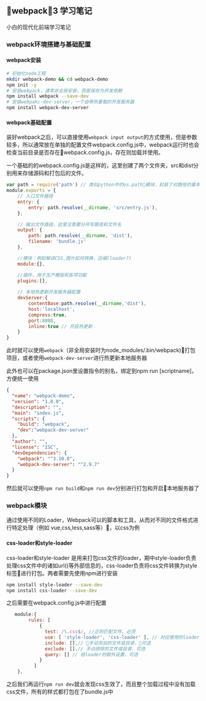 ## webpack3 学习笔记
小白的现代化前端学习笔记

### webpack环境搭建与基础配置
#### webpack安装
```bash
# 初始化node工程
mkdir webpack-demo && cd webpack-demo
npm init -y
# 安装webpack，通常非全局安装，而是保存为开发依赖
npm install webpack --save-dev
# 安装webpakc-dev-server，一个自带热重载的开发服务器
npm install webpack-dev-server
```
#### webpack基础配置
装好webpack之后，可以直接使用`webpack input output`的方式使用，但是参数较多，所以通常放在单独的配置文件webpack.config.js中，webpack运行时也会检查当前目录是否存在webpack.config.js，存在则加载并使用。

一个基础的的webpack.config.js是这样的，这里创建了两个文件夹，src和dist分别用来存储源码和打包后的文件。

```javascript
var path = require('path') // 类似python中的os.path模块，封装了对路径的基本操作
module.exports = {
    // 入口文件路径
    entry: { 
        entry: path.resolve(__dirname, 'src/entry.js'),
    },

    // 输出文件路径，这里注意要分开写路径和文件名
    output: { 
        path: path.resolve(__dirname, 'dist'),
        filename: 'bundle.js'
    },

    //模块：例如解读CSS,图片如何转换，压缩(loader?)
    module:{},

    //插件，用于生产模版和各项功能
    plugins:[],
    
    // 本地热更新开发服务器配置
    devServer:{
        contentBase:path.resolve(__dirname,'dist'),
        host:'localhost',
        compress:true, 
        port:8080,
        inline:true // 开启热更新
    }
}
```

此时就可以使用`webpack`（非全局安装时为node_modules/.bin/webpack)打包项目，或者使用`webpack-dev-server`进行热更新本地服务器

此外也可以在package.json里设置指令的别名，绑定到npm run [scriptname]，方便统一使用
```json
{
  "name": "webpack-demo",
  "version": "1.0.0",
  "description": "",
  "main": "index.js",
  "scripts": {
    "build": "webpack",
    "dev":"webpack-dev-server"
  },
  "author": "",
  "license": "ISC",
  "devDependencies": {
    "webpack": "^3.10.0",
    "webpack-dev-server": "^2.9.7"
  }
}
```
然后就可以使用`npm run build`和`npm run dev`分别进行打包和开启本地服务器了


### webpack模块
通过使用不同的Loader，Webpack可以的脚本和工具，从而对不同的文件格式进行特定处理（例如 vue,css,less,sass等），以css为例

#### css-loader和style-loader
css-loader和style-loader 是用来打包css文件的loader，期中style-loader负责处理css文件中的诸如url()等外部信息的，css-loader负责将css文件转换为style标签进行打包。两者需要先使用npm进行安装
```bash
npm install style-loader --save-dev
npm install css-loader --save-dev
```
之后需要在webpack.config.js中进行配置
```javascript
   module:{
        rules: [
            {
              test: /\.css$/, //正则匹配文件，必须
              use: [ 'style-loader', 'css-loader' ], // 对应使用的loader，可以串联,必须
              include: [],// 手动添加的文件或目录，可选
              exclude: [],// 手动排除的文件或目录，可选
              query: [] // 给loader的额外设置，可选
            }
          ]
    },
```
之后我们再运行`npm run dev`就会发现css生效了，而且整个加载过程中没有加载css文件，所有的样式都打包在了bundle.js中
